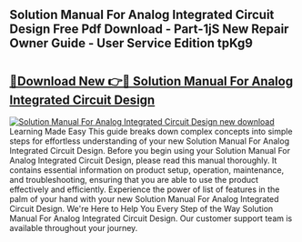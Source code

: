 ## Solution Manual For Analog Integrated Circuit Design Free Pdf Download - Part-1jS New Repair Owner Guide - User Service Edition tpKg9

# <h2><a href="http://bc83198.oget.top/?id=Solution+Manual+For+Analog+Integrated+Circuit+Design">🔗Download New 👉🔴 Solution Manual For Analog Integrated Circuit Design</a></h2>

[![Solution Manual For Analog Integrated Circuit Design new download](https://i.imgur.com/5g1atiW.png)](http://bc83198.oget.top/?id=Solution+Manual+For+Analog+Integrated+Circuit+Design)
Learning Made Easy This guide breaks down complex concepts into simple steps for effortless understanding of your new Solution Manual For Analog Integrated Circuit Design. Before you begin using your Solution Manual For Analog Integrated Circuit Design, please read this manual thoroughly. It contains essential information on product setup, operation, maintenance, and troubleshooting, ensuring that you are able to use the product effectively and efficiently. Experience the power of list of features in the palm of your hand with your new Solution Manual For Analog Integrated Circuit Design. We're Here to Help You Every Step of the Way Solution Manual For Analog Integrated Circuit Design. Our customer support team is available throughout your journey.
